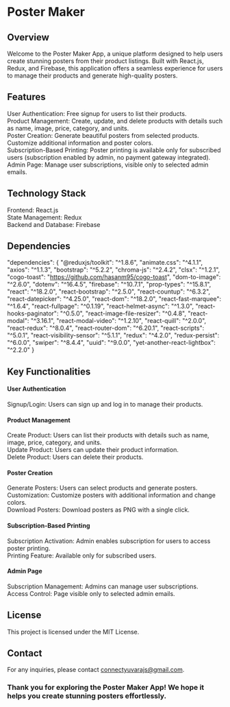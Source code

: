 # Poster Maker 

## Overview
Welcome to the Poster Maker App, a unique platform designed to help users create stunning posters from their product listings. Built with React.js, Redux, and Firebase, this application offers a seamless experience for users to manage their products and generate high-quality posters.

## Features
User Authentication: Free signup for users to list their products.<br>
Product Management: Create, update, and delete products with details such as name, image, price, category, and units.<br>
Poster Creation: Generate beautiful posters from selected products. Customize additional information and poster colors.<br>
Subscription-Based Printing: Poster printing is available only for subscribed users (subscription enabled by admin, no payment gateway integrated).<br>
Admin Page: Manage user subscriptions, visible only to selected admin emails.

## Technology Stack
Frontend: React.js<br>
State Management: Redux<br>
Backend and Database: Firebase

## Dependencies
"dependencies": {
    "@reduxjs/toolkit": "^1.8.6",
    "animate.css": "^4.1.1",
    "axios": "^1.1.3",
    "bootstrap": "^5.2.2",
    "chroma-js": "^2.4.2",
    "clsx": "^1.2.1",
    "cogo-toast": "https://github.com/hasanm95/cogo-toast",
    "dom-to-image": "^2.6.0",
    "dotenv": "^16.4.5",
    "firebase": "^10.7.1",
    "prop-types": "^15.8.1",
    "react": "^18.2.0",
    "react-bootstrap": "^2.5.0",
    "react-countup": "^6.3.2",
    "react-datepicker": "^4.25.0",
    "react-dom": "^18.2.0",
    "react-fast-marquee": "^1.6.4",
    "react-fullpage": "^0.1.19",
    "react-helmet-async": "^1.3.0",
    "react-hooks-paginator": "^0.5.0",
    "react-image-file-resizer": "^0.4.8",
    "react-modal": "^3.16.1",
    "react-modal-video": "^1.2.10",
    "react-quill": "^2.0.0",
    "react-redux": "^8.0.4",
    "react-router-dom": "^6.20.1",
    "react-scripts": "^5.0.1",
    "react-visibility-sensor": "^5.1.1",
    "redux": "^4.2.0",
    "redux-persist": "^6.0.0",
    "swiper": "^8.4.4",
    "uuid": "^9.0.0",
    "yet-another-react-lightbox": "^2.2.0"
  }

## Key Functionalities
#### User Authentication
Signup/Login: Users can sign up and log in to manage their products.
#### Product Management
Create Product: Users can list their products with details such as name, image, price, category, and units.<br>
Update Product: Users can update their product information.<br>
Delete Product: Users can delete their products.

#### Poster Creation
Generate Posters: Users can select products and generate posters.<br>
Customization: Customize posters with additional information and change colors.<br>
Download Posters: Download posters as PNG with a single click.

#### Subscription-Based Printing
Subscription Activation: Admin enables subscription for users to access poster printing.<br>
Printing Feature: Available only for subscribed users.

#### Admin Page
Subscription Management: Admins can manage user subscriptions.<br>
Access Control: Page visible only to selected admin emails.

## License
This project is licensed under the MIT License.

## Contact
For any inquiries, please contact connectyuvarajs@gmail.com.

### Thank you for exploring the Poster Maker App! We hope it helps you create stunning posters effortlessly.
